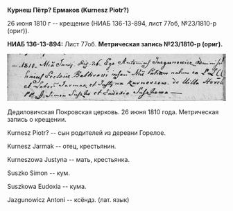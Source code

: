 **Курнеш Пётр? Ермаков (Kurnesz Piotr?)**

26 июня 1810 г -- крещение (НИАБ 136-13-894, лист 77об, №23/1810-р
(ориг)).

**НИАБ 136-13-894:** Лист 77об. **Метрическая запись №23/1810-р
(ориг).**

![](./media/ba07a74fc46aa6f92e0d8fb94f8955bd842199a6.png)

Дедиловичская Покровская церковь. 26 июня 1810 года. Метрическая запись
о крещении.

Kurnesz Piotr? -- сын родителей из деревни Горелое.

Kurnesz Jarmak -- отец, крестьянин.

Kurneszowa Justyna -- мать, крестьянка.

Suszko Simon -- кум.

Suszkowa Eudoxia -- кума.

Jazgunowicz Antoni -- ксёндз. (лат. язык)
